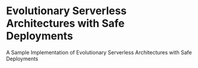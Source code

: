 # Evolutionary Serverless Architectures with Safe Deployments
A Sample Implementation of Evolutionary Serverless Architectures with Safe Deployments
